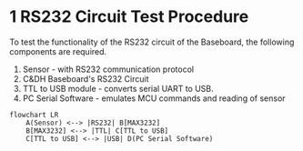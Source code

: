 # 1	RS232 Circuit Test Procedure
To test the functionality of the RS232 circuit of the Baseboard, the following components are required.
1) Sensor - with RS232 communication protocol
2) C&DH Baseboard's RS232 Circuit
3) TTL to USB module - converts serial UART to USB. 
4) PC Serial Software -  emulates MCU commands and reading of sensor

```mermaid
flowchart LR
	A(Sensor) <--> |RS232| B[MAX3232]
	B[MAX3232] <--> |TTL| C[TTL to USB]
	C[TTL to USB] <--> |USB| D(PC Serial Software)
```
